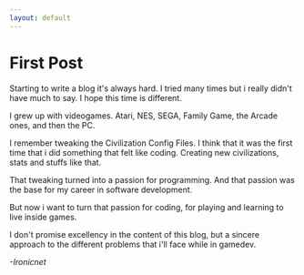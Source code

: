 ```yaml
---
layout: default
---
```

# First Post #

Starting to write a blog it's always hard. I tried many times but i really didn't have much to say. I hope this time is different.

I grew up with videogames. Atari, NES, SEGA, Family Game, the Arcade ones, and then the PC.

I remember tweaking the Civilization Config Files. I think that it was the first time that i did something that felt like coding. Creating new civilizations, stats and stuffs like that.

That tweaking turned into a passion for programming. And that passion was the base for my career in software development.

But now i want to turn that passion for coding, for playing and learning to live inside games.


I don't promise excellency in the content of this blog, but a sincere approach to the different problems that i'll face while in gamedev.

*-Ironicnet*

